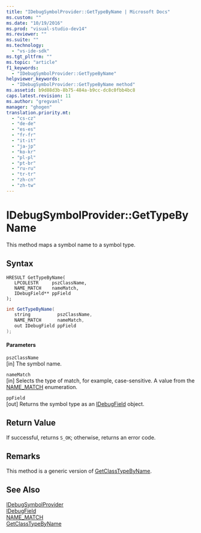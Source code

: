 ```yaml
---
title: "IDebugSymbolProvider::GetTypeByName | Microsoft Docs"
ms.custom: ""
ms.date: "10/19/2016"
ms.prod: "visual-studio-dev14"
ms.reviewer: ""
ms.suite: ""
ms.technology: 
  - "vs-ide-sdk"
ms.tgt_pltfrm: ""
ms.topic: "article"
f1_keywords: 
  - "IDebugSymbolProvider::GetTypeByName"
helpviewer_keywords: 
  - "IDebugSymbolProvider::GetTypeByName method"
ms.assetid: b9d88d3b-8b75-484a-b9cc-dc8c0fbb4bc8
caps.latest.revision: 11
ms.author: "gregvanl"
manager: "ghogen"
translation.priority.mt: 
  - "cs-cz"
  - "de-de"
  - "es-es"
  - "fr-fr"
  - "it-it"
  - "ja-jp"
  - "ko-kr"
  - "pl-pl"
  - "pt-br"
  - "ru-ru"
  - "tr-tr"
  - "zh-cn"
  - "zh-tw"
---
```

# IDebugSymbolProvider::GetTypeByName
This method maps a symbol name to a symbol type.  
  
## Syntax  
  
```cpp#  
HRESULT GetTypeByName(   
   LPCOLESTR     pszClassName,  
   NAME_MATCH    nameMatch,  
   IDebugField** ppField  
);  
```  
  
```c#  
int GetTypeByName(  
   string          pszClassName,   
   NAME_MATCH      nameMatch,   
   out IDebugField ppField  
);  
```  
  
#### Parameters  
 `pszClassName`  
 [in] The symbol name.  
  
 `nameMatch`  
 [in] Selects the type of match, for example, case-sensitive. A value from the [NAME_MATCH](../extensibility-debugger-reference/name_match.md) enumeration.  
  
 `ppField`  
 [out] Returns the symbol type as an [IDebugField](../extensibility-debugger-reference/idebugfield.md) object.  
  
## Return Value  
 If successful, returns `S_OK`; otherwise, returns an error code.  
  
## Remarks  
 This method is a generic version of [GetClassTypeByName](../extensibility-debugger-reference/idebugsymbolprovider--getclasstypebyname.md).  
  
## See Also  
 [IDebugSymbolProvider](../extensibility-debugger-reference/idebugsymbolprovider.md)   
 [IDebugField](../extensibility-debugger-reference/idebugfield.md)   
 [NAME_MATCH](../extensibility-debugger-reference/name_match.md)   
 [GetClassTypeByName](../extensibility-debugger-reference/idebugsymbolprovider--getclasstypebyname.md)